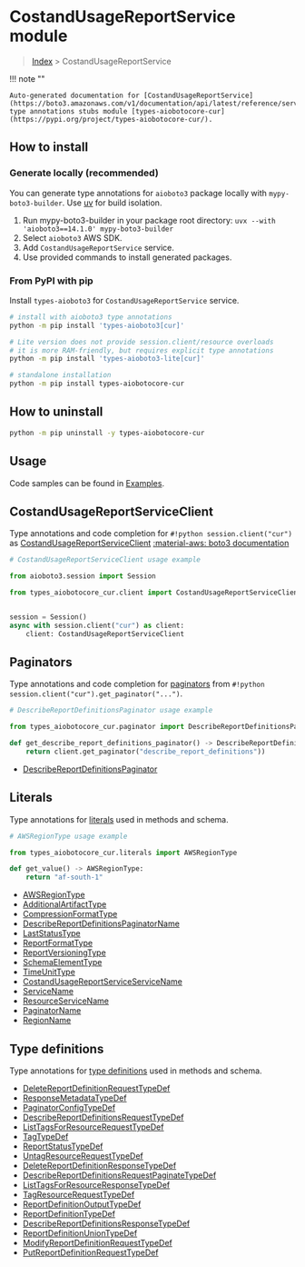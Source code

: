 # CostandUsageReportService module

> [Index](../README.md) > CostandUsageReportService


!!! note ""

    Auto-generated documentation for [CostandUsageReportService](https://boto3.amazonaws.com/v1/documentation/api/latest/reference/services/cur.html#costandusagereportservice)
    type annotations stubs module [types-aiobotocore-cur](https://pypi.org/project/types-aiobotocore-cur/).

## How to install

### Generate locally (recommended)

You can generate type annotations for `aioboto3` package locally with `mypy-boto3-builder`.
Use [uv](https://docs.astral.sh/uv/getting-started/installation/) for build isolation.

1. Run mypy-boto3-builder in your package root directory: `uvx --with 'aioboto3==14.1.0' mypy-boto3-builder`
1. Select `aioboto3` AWS SDK.
1. Add `CostandUsageReportService` service.
1. Use provided commands to install generated packages.



### From PyPI with pip

Install `types-aioboto3` for `CostandUsageReportService` service.

```bash
# install with aioboto3 type annotations
python -m pip install 'types-aioboto3[cur]'

# Lite version does not provide session.client/resource overloads
# it is more RAM-friendly, but requires explicit type annotations
python -m pip install 'types-aioboto3-lite[cur]'

# standalone installation
python -m pip install types-aiobotocore-cur
```



## How to uninstall

```bash
python -m pip uninstall -y types-aiobotocore-cur
```

## Usage

Code samples can be found in [Examples](./usage.md).

## CostandUsageReportServiceClient

Type annotations and code completion for  `#!python session.client("cur")` as [CostandUsageReportServiceClient](./client.md)
[:material-aws: boto3 documentation](https://boto3.amazonaws.com/v1/documentation/api/latest/reference/services/cur.html#CostandUsageReportService.Client)

```python
# CostandUsageReportServiceClient usage example

from aioboto3.session import Session

from types_aiobotocore_cur.client import CostandUsageReportServiceClient


session = Session()
async with session.client("cur") as client:
    client: CostandUsageReportServiceClient
```


## Paginators

Type annotations and code completion for
[paginators](./paginators.md)
from `#!python session.client("cur").get_paginator("...")`.

```python
# DescribeReportDefinitionsPaginator usage example

from types_aiobotocore_cur.paginator import DescribeReportDefinitionsPaginator

def get_describe_report_definitions_paginator() -> DescribeReportDefinitionsPaginator:
    return client.get_paginator("describe_report_definitions"))
```

- [DescribeReportDefinitionsPaginator](./paginators.md#describereportdefinitionspaginator)








## Literals

Type annotations for [literals](./literals.md) used in methods and schema.

```python
# AWSRegionType usage example

from types_aiobotocore_cur.literals import AWSRegionType

def get_value() -> AWSRegionType:
    return "af-south-1"
```

- [AWSRegionType](./literals.md#awsregiontype)
- [AdditionalArtifactType](./literals.md#additionalartifacttype)
- [CompressionFormatType](./literals.md#compressionformattype)
- [DescribeReportDefinitionsPaginatorName](./literals.md#describereportdefinitionspaginatorname)
- [LastStatusType](./literals.md#laststatustype)
- [ReportFormatType](./literals.md#reportformattype)
- [ReportVersioningType](./literals.md#reportversioningtype)
- [SchemaElementType](./literals.md#schemaelementtype)
- [TimeUnitType](./literals.md#timeunittype)
- [CostandUsageReportServiceServiceName](./literals.md#costandusagereportserviceservicename)
- [ServiceName](./literals.md#servicename)
- [ResourceServiceName](./literals.md#resourceservicename)
- [PaginatorName](./literals.md#paginatorname)
- [RegionName](./literals.md#regionname)




## Type definitions

Type annotations for [type definitions](./type_defs.md) used in methods and schema.

- [DeleteReportDefinitionRequestTypeDef](./type_defs.md#deletereportdefinitionrequesttypedef)
- [ResponseMetadataTypeDef](./type_defs.md#responsemetadatatypedef)
- [PaginatorConfigTypeDef](./type_defs.md#paginatorconfigtypedef)
- [DescribeReportDefinitionsRequestTypeDef](./type_defs.md#describereportdefinitionsrequesttypedef)
- [ListTagsForResourceRequestTypeDef](./type_defs.md#listtagsforresourcerequesttypedef)
- [TagTypeDef](./type_defs.md#tagtypedef)
- [ReportStatusTypeDef](./type_defs.md#reportstatustypedef)
- [UntagResourceRequestTypeDef](./type_defs.md#untagresourcerequesttypedef)
- [DeleteReportDefinitionResponseTypeDef](./type_defs.md#deletereportdefinitionresponsetypedef)
- [DescribeReportDefinitionsRequestPaginateTypeDef](./type_defs.md#describereportdefinitionsrequestpaginatetypedef)
- [ListTagsForResourceResponseTypeDef](./type_defs.md#listtagsforresourceresponsetypedef)
- [TagResourceRequestTypeDef](./type_defs.md#tagresourcerequesttypedef)
- [ReportDefinitionOutputTypeDef](./type_defs.md#reportdefinitionoutputtypedef)
- [ReportDefinitionTypeDef](./type_defs.md#reportdefinitiontypedef)
- [DescribeReportDefinitionsResponseTypeDef](./type_defs.md#describereportdefinitionsresponsetypedef)
- [ReportDefinitionUnionTypeDef](./type_defs.md#reportdefinitionuniontypedef)
- [ModifyReportDefinitionRequestTypeDef](./type_defs.md#modifyreportdefinitionrequesttypedef)
- [PutReportDefinitionRequestTypeDef](./type_defs.md#putreportdefinitionrequesttypedef)

